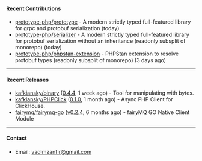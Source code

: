 #### Recent Contributions

- [prototype-php/prototype](https://github.com/prototype-php/prototype) - A modern strictly typed full-featured library for grpc and protobuf serialization (today)
- [prototype-php/serializer](https://github.com/prototype-php/serializer) - A modern strictly typed full-featured library for protobuf serialization without an inheritance (readonly subsplit of monorepo) (today)
- [prototype-php/phpstan-extension](https://github.com/prototype-php/phpstan-extension) - PHPStan extension to resolve protobuf types (readonly subsplit of monorepo) (3 days ago)

---

#### Recent Releases

- [kafkiansky/binary](https://github.com/kafkiansky/binary) ([0.4.4](https://github.com/kafkiansky/binary/releases/tag/0.4.4), 1 week ago) - Tool for manipulating with bytes.
- [kafkiansky/PHPClick](https://github.com/kafkiansky/PHPClick) ([0.1.0](https://github.com/kafkiansky/PHPClick/releases/tag/0.1.0), 1 month ago) - Async PHP Client for ClickHouse.
- [fairymq/fairymq-go](https://github.com/fairymq/fairymq-go) ([v0.2.4](https://github.com/fairymq/fairymq-go/releases/tag/v0.2.4), 6 months ago) - fairyMQ GO Native Client Module

---

#### Contact

- Email: [vadimzanfir@gmail.com](mailto://vadimzanfir@gmail.com)
